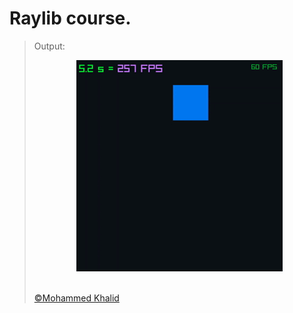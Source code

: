 # Raylib course.

> Output:
> <p align="center">
>   <img src="https://github.com/glULTRA/LearnRaylib/blob/z-Course-Resources/course_res/images/15.gif">
> </p>
> <br>
> <a href="https://github.com/glULTRA" class="btn btn-primary"> &copy;Mohammed Khalid </a>